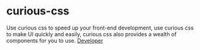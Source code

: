 # curious-css
Use curious css to speed up your front-end development, use curious css to make UI quickly and easily, curious css also provides a wealth of components for you to use.
[Developer](https://github.com/curiousthingmlpr)
